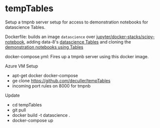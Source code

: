 # tempTables
Setup a tmpnb server setup for access to demonstration notebooks for datascience Tables.

Dockerfile: builds an image `datascience` over [jupyter/docker-stacks/scipy-notebook](https://github.com/jupyter/docker-stacks/tree/master/scipy-notebook), adding data-8's [datascience Tables](https://github.com/data-8/datascience) and cloning
the [demonstration notebooks using Tables](https://github.com/data-8/tables-notebooks)

docker-compose.yml: Fires up a tmpnb server using this docker image.

Azure VM
Setup
* apt-get docker docker-compose
* ge clone https://github.com/deculler/tempTables
* incoming port rules on 8000 for tmpnb

Update
* cd tempTables
* git pull
* docker build -t datascience .
* docker-compose up
